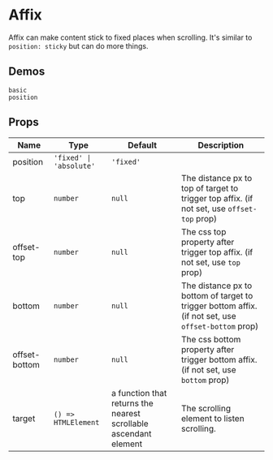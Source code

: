 # Affix
Affix can make content stick to fixed places when scrolling. It's similar to `position: sticky` but can do more things.
## Demos
```demo
basic
position
```
## Props
|Name|Type|Default|Description|
|-|-|-|-|
|position|`'fixed' \| 'absolute'`|`'fixed'`||
|top|`number`|`null`|The distance px to top of target to trigger top affix. (if not set, use `offset-top` prop)|
|offset-top|`number`|`null`|The css top property after trigger top affix. (if not set, use `top` prop)|
|bottom|`number`|`null`|The distance px to bottom of target to trigger bottom affix. (if not set, use `offset-bottom` prop)|
|offset-bottom|`number`|`null`|The css bottom property after trigger bottom affix. (if not set, use `bottom` prop)|
|target|`() => HTMLElement`|a function that returns the nearest scrollable ascendant element|The scrolling element to listen scrolling.|